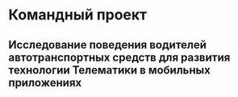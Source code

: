# Командный проект
## Исследование поведения водителей автотранспортных средств для развития технологии Телематики в мобильных приложениях

